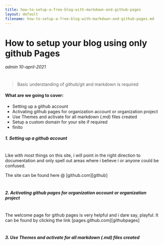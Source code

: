 ```yaml
---
title: how-to-setup-a-free-blog-with-markdown-and-github-pages
layout: default
filename: how-to-setup-a-free-blog-with-markdown-and-github-pages.md
--- 
```

# How to setup your blog using only github Pages
*admin*
*10-april-2021*
#
> Basic understanding of github/git and markdown is required




#### What are we going to cover:
- Setting up a github account
- Activating github pages for organization account or organization project
- Use Themes and activate for all markdown (.md) files created
- Setup a custom domain for your site if required
- finito

##### 1. Setting up a github account
#
Like with most things on this site, i will point in the right direction to documentation and only spell out areas where i believe i or anyone could be confused.

The site can be found here @ [github.com][github]
#
#
#
##### 2. Activating github pages for organization account or organization project
#
The welcome page for github pages is very helpful and i dare say, playful. It can be found by clicking the link [pages.github.com][githubpages]
#
#
#
##### 3. Use Themes and activate for all markdown (.md) files created
#
